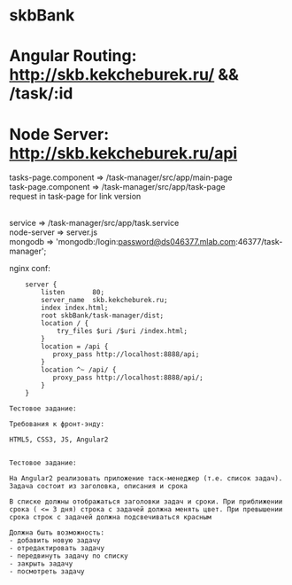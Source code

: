 # skbBank
# Angular Routing: http://skb.kekcheburek.ru/ && /task/:id
# Node Server: http://skb.kekcheburek.ru/api


tasks-page.component   => /task-manager/src/app/main-page <br>
task-page.component    => /task-manager/src/app/task-page <br>
request in task-page for link version <br> <br>

service      => /task-manager/src/app/task.service <br>
node-server  => server.js <br>
mongodb      => 'mongodb:/login:password@ds046377.mlab.com:46377/task-manager';
 <br>

nginx conf:
```
    server {
        listen       80;
        server_name  skb.kekcheburek.ru;
        index index.html;
        root skbBank/task-manager/dist;
        location / {
            try_files $uri /$uri /index.html;          
        }
        location = /api {
           proxy_pass http://localhost:8888/api;
        }
        location ^~ /api/ {
           proxy_pass http://localhost:8888/api/;
        }
    }
```

```
Тестовое задание:

Требования к фронт-энду:

HTML5, CSS3, JS, Angular2


Тестовое задание:

На Angular2 реализовать приложение таск-менеджер (т.е. список задач).
Задача состоит из заголовка, описания и срока

В списке должны отображаться заголовки задач и сроки. При приближении срока ( <= 3 дня) строка с задачей должна менять цвет. При превышении срока строк с задачей должна подсвечиваться красным

Должна быть возможность:
- добавить новую задачу
- отредактировать задачу
- передвинуть задачу по списку
- закрыть задачу
- посмотреть задачу

```
